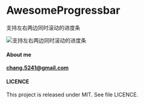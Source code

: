 # AwesomeProgressbar
支持左右两边同时滚动的进度条

![支持左右两边同时滚动的进度条](https://github.com/alex5241/AwesomeProgressbar/blob/master/Art/awesomebar.gif)



#### About me

**chang.5241@gmail.com**  


#### LICENCE

This project is released under MIT. See file LICENCE.